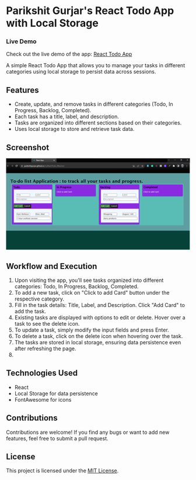 # Parikshit Gurjar's React Todo App with Local Storage

### Live Demo

Check out the live demo of the app: [React Todo App](https://parikshitgurjar.github.io/myReactTodo_iNeuron/)

A simple React Todo App that allows you to manage your tasks in different categories using local storage to persist data across sessions.

## Features

- Create, update, and remove tasks in different categories (Todo, In Progress, Backlog, Completed).
- Each task has a title, label, and description.
- Tasks are organized into different sections based on their categories.
- Uses local storage to store and retrieve task data.

## Screenshot
![Project Demo](https://github.com/parikshitgurjar/myReactTodo_iNeuron/raw/master/src/images/Project_demo.png)

## Workflow and Execution

1. Upon visiting the app, you'll see tasks organized into different categories: Todo, In Progress, Backlog, Completed.
2. To add a new task, click on "Click to add Card" button under the respective category.
3. Fill in the task details: Title, Label, and Description. Click "Add Card" to add the task.
4. Existing tasks are displayed with options to edit or delete. Hover over a task to see the delete icon.
5. To update a task, simply modify the input fields and press Enter.
6. To delete a task, click on the delete icon when hovering over the task.
7. The tasks are stored in local storage, ensuring data persistence even after refreshing the page.
8. 
## Technologies Used

- React
- Local Storage for data persistence
- FontAwesome for icons

## Contributions

Contributions are welcome! If you find any bugs or want to add new features, feel free to submit a pull request.

## License

This project is licensed under the [MIT License](LICENSE).
